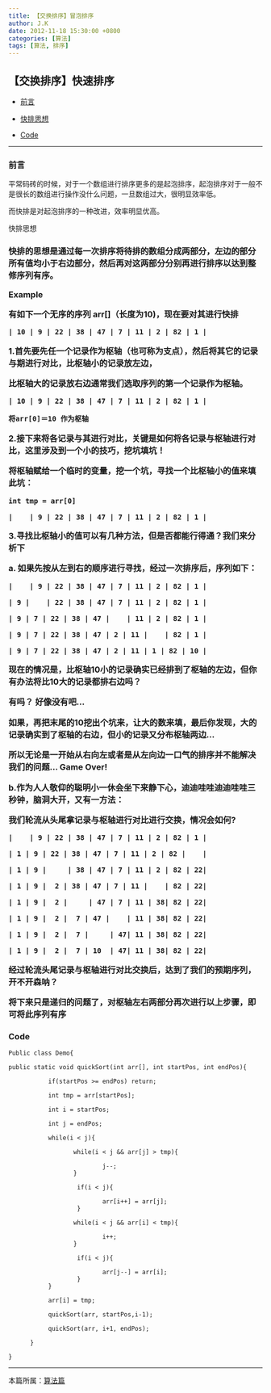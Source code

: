 ```yaml
---
title: 【交换排序】冒泡排序
author: J.K
date: 2012-11-18 15:30:00 +0800
categories: [算法]
tags: [算法, 排序]
---
```



## 【交换排序】快速排序


*   [前言](#pre)

*   [快排思想](#idea)

*   [Code](#code)

***

<h3 id="pre">前言</h3>

平常码砖的时候，对于一个数组进行排序更多的是起泡排序，起泡排序对于一般不是很长的数组进行操作没什么问题，一旦数组过大，很明显效率低。

而快排是对起泡排序的一种改进，效率明显优高。


</h3 id="idea">快排思想<h3>


快排的思想是通过每一次排序将待排的数组分成两部分，左边的部分所有值均小于右边部分，然后再对这两部分分别再进行排序以达到整修序列有序。


**Example**


有如下一个无序的序列 arr[]（长度为10)，现在要对其进行快排

    | 10 | 9 | 22 | 38 | 47 | 7 | 11 | 2 | 82 | 1 |


1.首先要先任一个记录作为枢轴（也可称为支点），然后将其它的记录与期进行对比，比枢轴小的记录放左边，

比枢轴大的记录放右边通常我们选取序列的第一个记录作为枢轴。


    | 10 | 9 | 22 | 38 | 47 | 7 | 11 | 2 | 82 | 1 |

    将arr[0]＝10 作为枢轴


2.接下来将各记录与其进行对比，关键是如何将各记录与枢轴进行对比，这里涉及到一个小的技巧，挖坑填坑！

将枢轴赋给一个临时的变量，挖一个坑，寻找一个比枢轴小的值来填此坑：


    int tmp = arr[0]

    |    | 9 | 22 | 38 | 47 | 7 | 11 | 2 | 82 | 1 |



3.寻找比枢轴小的值可以有几种方法，但是否都能行得通？我们来分析下

a. 如果先按从左到右的顺序进行寻找，经过一次排序后，序列如下：


    |    | 9 | 22 | 38 | 47 | 7 | 11 | 2 | 82 | 1 |

    | 9 |    | 22 | 38 | 47 | 7 | 11 | 2 | 82 | 1 |

    | 9 | 7 | 22 | 38 | 47 |    | 11 | 2 | 82 | 1 |

    | 9 | 7 | 22 | 38 | 47 | 2 | 11 |    | 82 | 1 |

    | 9 | 7 | 22 | 38 | 47 | 2 | 11 | 1 | 82 | 10 |


现在的情况是，比枢轴10小的记录确实已经排到了枢轴的左边，但你有办法将比10大的记录都排右边吗？

有吗？ 好像没有吧...

如果，再把末尾的10挖出个坑来，让大的数来填，最后你发现，大的记录确实到了枢轴的右边，但小的记录又分布枢轴两边...

所以无论是一开始从右向左或者是从左向边一口气的排序并不能解决我们的问题... Game Over!



b.作为人人敬仰的聪明小一休会坐下来静下心，迪迪哇哇迪迪哇哇三秒钟，脑洞大开，又有一方法：

我们轮流从头尾拿记录与枢轴进行对比进行交换，情况会如何?


    |    | 9 | 22 | 38 | 47 | 7 | 11 | 2 | 82 | 1 |

    | 1 | 9 | 22 | 38 | 47 | 7 | 11 | 2 | 82 |    |

    | 1 | 9 |     | 38 | 47 | 7 | 11 | 2 | 82 | 22|

    | 1 | 9 |  2 | 38 | 47 | 7 | 11 |    | 82 | 22|

    | 1 | 9 |  2 |     | 47 | 7 | 11 | 38| 82 | 22|

    | 1 | 9 |  2 |  7 | 47 |    | 11 | 38| 82 | 22|

    | 1 | 9 |  2 |  7 |     | 47| 11 | 38| 82 | 22|

    | 1 | 9 |  2 |  7 | 10  | 47| 11 | 38| 82 | 22|


经过轮流头尾记录与枢轴进行对比交换后，达到了我们的预期序列，开不开森呐？

将下来只是递归的问题了，对枢轴左右两部分再次进行以上步骤，即可将此序列有序



<h3 id="code">Code</h3>

    Public class Demo{

    public static void quickSort(int arr[], int startPos, int endPos){

               if(startPos >= endPos) return;

               int tmp = arr[startPos];

               int i = startPos;

               int j = endPos;

               while(i < j){

                      while(i < j && arr[j] > tmp){

                              j--;
                      }

                       if(i < j){

                              arr[i++] = arr[j];
                       }

                      while(i < j && arr[i] < tmp){

                              i++;
                      }

                       if(i < j){

                              arr[j--] = arr[i];
                       }
               }

               arr[i] = tmp;

               quickSort(arr, startPos,i-1);

               quickSort(arr, i+1, endPos);

          }

    }

***

本篇所属：[算法篇](/posts/index)
